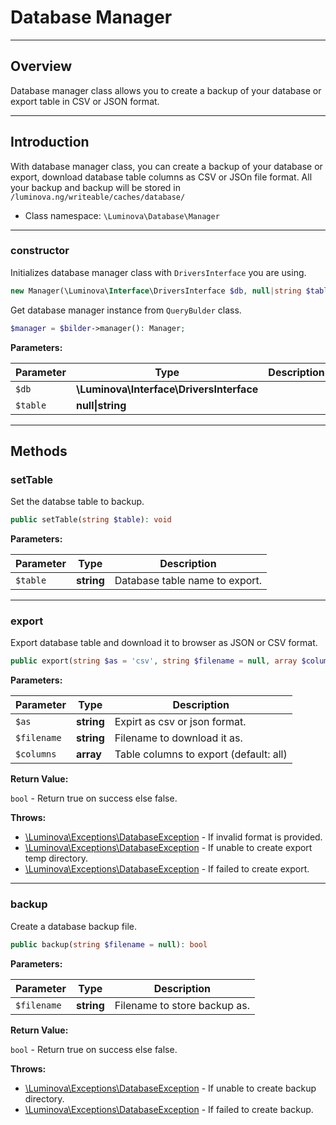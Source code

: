 # Database Manager

***

## Overview

Database manager class allows you to create a backup of your database or export table in CSV or JSON format.

***

## Introduction

With database manager class, you can create a backup of your database or export, download database table columns as CSV or JSOn file format. All your backup and backup will be stored in `/luminova.ng/writeable/caches/database/`

* Class namespace: `\Luminova\Database\Manager`

***


### constructor

Initializes database manager class with `DriversInterface` you are using.

```php
new Manager(\Luminova\Interface\DriversInterface $db, null|string $table = null): mixed
```

Get database manager instance from `QueryBulder` class.

```php
$manager = $bilder->manager(): Manager;
```


**Parameters:**

| Parameter | Type | Description |
|-----------|------|-------------|
| `$db` | **\Luminova\Interface\DriversInterface** |  |
| `$table` | **null&#124;string** |  |


***

## Methods


### setTable

Set the databse table to backup.

```php
public setTable(string $table): void
```

**Parameters:**

| Parameter | Type | Description |
|-----------|------|-------------|
| `$table` | **string** | Database table name to export. |


***


### export

Export database table and download it to browser as JSON or CSV format.

```php
public export(string $as = 'csv', string $filename = null, array $columns = ['*']): bool
```

**Parameters:**

| Parameter | Type | Description |
|-----------|------|-------------|
| `$as` | **string** | Expirt as csv or json format. |
| `$filename` | **string** | Filename to download it as. |
| `$columns` | **array** | Table columns to export (default: all) |

**Return Value:**

`bool` - Return true on success else false.

**Throws:**

- [\Luminova\Exceptions\DatabaseException](/exceptions/classes#DatabaseException) - If invalid format is provided.
- [\Luminova\Exceptions\DatabaseException](/exceptions/classes#DatabaseException) - If unable to create export temp directory.
- [\Luminova\Exceptions\DatabaseException](/exceptions/classes#DatabaseException) - If failed to create export.

***

### backup

Create a database backup file.

```php
public backup(string $filename = null): bool
```

**Parameters:**

| Parameter | Type | Description |
|-----------|------|-------------|
| `$filename` | **string** | Filename to store backup as. |

**Return Value:**

`bool` - Return true on success else false.

**Throws:**

- [\Luminova\Exceptions\DatabaseException](/exceptions/classes#DatabaseException) - If unable to create backup directory.
- [\Luminova\Exceptions\DatabaseException](/exceptions/classes#DatabaseException) - If failed to create backup.